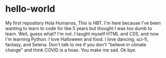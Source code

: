 # hello-world
My first repository 
Hola Humanos, 
This is HBT. I'm here because I've been wanting to learn to code for like 5 years but thought I was too dumb to learn. Well, guess what? I'm not. I taught myself HTML and CSS, and now I'm learning Python. I love Halloween and food. I love dancing, sci-fi, fantasy, and Selena. Don't talk to me if you don't "believe in climate change" and think COVID is a hoax. You make me sad. Ok bye. 
